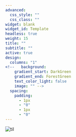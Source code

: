 ```yaml
---
advanced:
  css_style: ""
  css_class: ""
widget: blank
widget_id: Template
headless: true
weight: 15
title: ""
subtitle: ""
active: true
design:
  columns: "1"
<!--   background:
    gradient_start: DarkGreen
    gradient_end: ForestGreen
    text_color_light: false
    image: "" -->
  spacing:
    padding:
      - 1px
      - "0"
      - 1px
      - "0"
---
```

![til](mywebsitefullwidth.gif)
